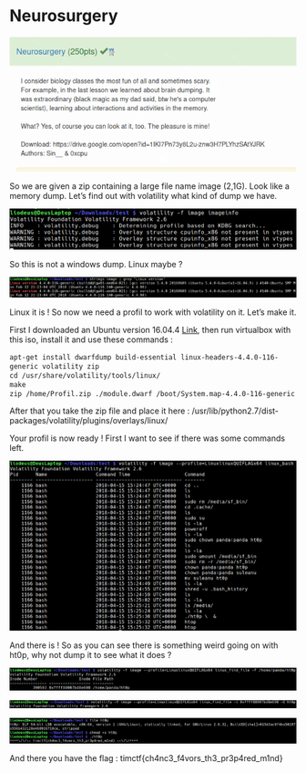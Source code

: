 # Neurosurgery

![](./img/1.png#center)

So we are given a zip containing a large file name image (2,1G). Look like a memory dump. Let’s find out with volatility what kind of dump we have.

![](./img/2.png#center)

So this is not a windows dump. Linux maybe ?

![](./img/3.png#center)

Linux it is ! So now we need a profil to work with volatility on it. Let’s make it.

First I downloaded an Ubuntu version 16.04.4 [Link](https://www.ubuntu.com/download/desktop), then run virtualbox with this iso, install it and use these commands :


```
apt-get install dwarfdump build-essential linux-headers-4.4.0-116-generic volatility zip
cd /usr/share/volatility/tools/linux/
make
zip /home/Profil.zip ./module.dwarf /boot/System.map-4.4.0-116-generic
```

After that you take the zip file and place it here : /usr/lib/python2.7/dist-packages/volatility/plugins/overlays/linux/

Your profil is now ready ! First I want to see if there was some commands left.

![](./img/4.png#center)

And there is ! So as you can see there is something weird going on with ht0p, why not dump it to see what it does ?

![](./img/5.png#center)

![](./img/6.png#center)

![](./img/7.png#center)

And there you have the flag : timctf{ch4nc3_f4vors_th3_pr3p4red_m1nd}